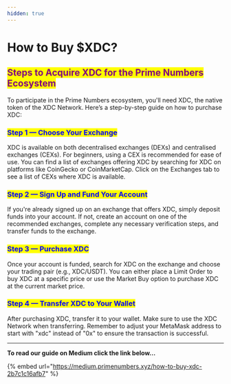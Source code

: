 ```yaml
---
hidden: true
---
```


# How to Buy $XDC?

## <mark style="color:purple;">Steps to Acquire XDC for the Prime Numbers Ecosystem</mark>

To participate in the Prime Numbers ecosystem, you'll need XDC, the native token of the XDC Network. Here’s a step-by-step guide on how to purchase XDC:

### <mark style="color:blue;">Step 1 — Choose Your Exchange</mark>

XDC is available on both decentralised exchanges (DEXs) and centralised exchanges (CEXs). For beginners, using a CEX is recommended for ease of use. You can find a list of exchanges offering XDC by searching for XDC on platforms like CoinGecko or CoinMarketCap. Click on the Exchanges tab to see a list of CEXs where XDC is available.

### <mark style="color:blue;">Step 2 — Sign Up and Fund Your Account</mark>

If you're already signed up on an exchange that offers XDC, simply deposit funds into your account. If not, create an account on one of the recommended exchanges, complete any necessary verification steps, and transfer funds to the exchange.

### <mark style="color:blue;">Step 3 — Purchase XDC</mark>

Once your account is funded, search for XDC on the exchange and choose your trading pair (e.g., XDC/USDT). You can either place a Limit Order to buy XDC at a specific price or use the Market Buy option to purchase XDC at the current market price.

### <mark style="color:blue;">Step 4 — Transfer XDC to Your Wallet</mark>

After purchasing XDC, transfer it to your wallet. Make sure to use the XDC Network when transferring. Remember to adjust your MetaMask address to start with "xdc" instead of "0x" to ensure the transaction is successful.

***

**To read our guide on Medium click the link below...**

{% embed url="https://medium.primenumbers.xyz/how-to-buy-xdc-2b7c1c16afb7" %}
